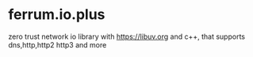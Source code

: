 # ferrum.io.plus
zero trust network io library with https://libuv.org and c++, that supports dns,http,http2 http3 and more
